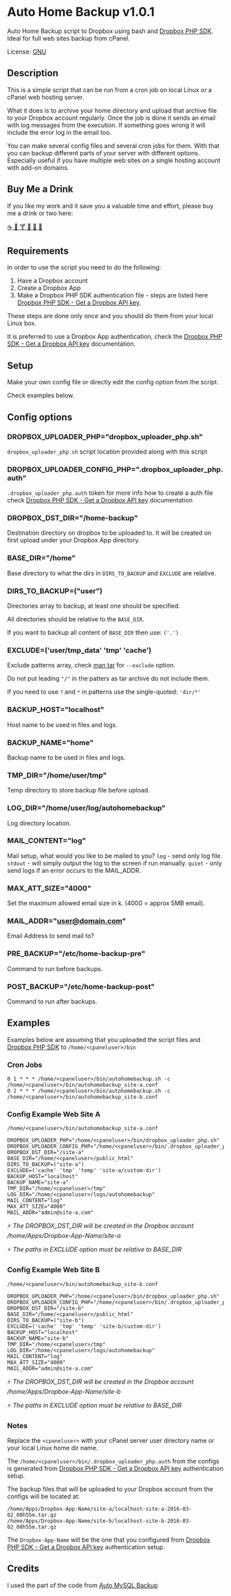 # Auto Home Backup v1.0.1

Auto Home Backup script to Dropbox using bash and [Dropbox PHP SDK](https://github.com/dropbox/dropbox-sdk-php). Ideal for full web sites backup from cPanel.

License: [GNU](LICENSE)

## Description

This is a simple script that can be run from a cron job on local Linux or a cPanel web hosting server.

What it does is to archive your home directory and upload that archive file to your Dropbox account regularly. Once the job is done it sends an email with log messages from the execution. If something goes wrong it will include the error log in the email too.

You can make several config files and several cron jobs for them. With that you can backup different parts of your server with different options. Especially useful if you have multiple web sites on a single hosting account with add-on domains.

## Buy Me a Drink

If you like my work and it save you a valuable time and effort, please buy me a drink or two here:

[:coffee: :beers: :cocktail: :tropical_drink: :wine_glass: :tea:](http://4ui.us/tpit)


## Requirements

In order to use the script you need to do the following:
1. Have a Dropbox account
2. Create a Dropbox App
3. Make a Dropbox PHP SDK authentication file - steps are listed here [Dropbox PHP SDK - Get a Dropbox API key](https://github.com/dropbox/dropbox-sdk-php#get-a-dropbox-api-key).

These steps are done only once and you should do them from your local Linux box.

It is preferred to use a Dropbox App authentication, check the [Dropbox PHP SDK - Get a Dropbox API key](https://github.com/dropbox/dropbox-sdk-php#get-a-dropbox-api-key) documentation.

## Setup

Make your own config file or directly edit the config option from the script.

Check examples below.

## Config options

### DROPBOX_UPLOADER_PHP="dropbox_uploader_php.sh"
`dropbox_uploader_php.sh` script location provided along with this script
  

### DROPBOX_UPLOADER_CONFIG_PHP=".dropbox_uploader_php.auth"
`.dropbox_uploader_php.auth` token for more info how to create a auth file check [Dropbox PHP SDK - Get a Dropbox API key](https://github.com/dropbox/dropbox-sdk-php#get-a-dropbox-api-key) documentation
  

### DROPBOX_DST_DIR="/home-backup"
Destination directory on dropbox to be uploaded to. It will be created on first upload under your Dropbox App directory.
  

### BASE_DIR="/home"
Base directory to what the dirs in `DIRS_TO_BACKUP` and `EXCLUDE` are relative.

### DIRS_TO_BACKUP=("user")
Directories array to backup, at least one should be specified.

All directories should be relative to the `BASE_DIR`.

If you want to backup all content of `BASE_DIR` then use: `('.')`

### EXCLUDE=('user/tmp_data' 'tmp' 'cache')
Exclude patterns array, check [man tar](http://www.gnu.org/software/tar/manual/tar.html) for `--exclude` option.

Do not put leading `"/"` in the patters as tar archive do not include them.

If you need to use `?` and `*` in patterns use the single-quoted: `'dir/*'`

### BACKUP_HOST="localhost"
Host name to be used in files and logs.

### BACKUP_NAME="home"
Backup name to be used in files and logs.

### TMP_DIR="/home/user/tmp"
Temp directory to store backup file before upload.

### LOG_DIR="/home/user/log/autohomebackup"
Log directory location.

### MAIL_CONTENT="log"
Mail setup, what would you like to be mailed to you?
 `log` - send only log file.
 `stdout` - will simply output the log to the screen if run manually.
 `quiet` - only send logs if an error occurs to the MAIL_ADDR.

### MAX_ATT_SIZE="4000"
Set the maximum allowed email size in k. (4000 = approx 5MB email).

### MAIL_ADDR="user@domain.com"
Email Address to send mail to?

### PRE_BACKUP="/etc/home-backup-pre"
Command to run before backups.

### POST_BACKUP="/etc/home-backup-post"
Command to run after backups.

## Examples

Examples below are assuming that you uploaded the script files and [Dropbox PHP SDK](https://github.com/dropbox/dropbox-sdk-php) to
`/home/<cpaneluser>/bin`

### Cron Jobs
```
0 1 * * * /home/<cpaneluser>/bin/autohomebackup.sh -c /home/<cpaneluser>/bin/autohomebackup_site-a.conf
0 2 * * * /home/<cpaneluser>/bin/autohomebackup.sh -c /home/<cpaneluser>/bin/autohomebackup_site-b.conf
```

### Config Example Web Site A

`/home/<cpaneluser>/bin/autohomebackup_site-a.conf`

```
DROPBOX_UPLOADER_PHP="/home/<cpaneluser>/bin/dropbox_uploader_php.sh"
DROPBOX_UPLOADER_CONFIG_PHP="/home/<cpaneluser>/bin/.dropbox_uploader_php.auth"
DROPBOX_DST_DIR="/site-a"
BASE_DIR="/home/<cpaneluser>/public_html"
DIRS_TO_BACKUP=("site-a")
EXCLUDE=('cache' 'tmp' 'temp' 'site-a/custom-dir')
BACKUP_HOST="localhost"
BACKUP_NAME="site-a"
TMP_DIR="/home/<cpaneluser>/tmp"
LOG_DIR="/home/<cpaneluser>/logs/autohomebackup"
MAIL_CONTENT="log"
MAX_ATT_SIZE="4000"
MAIL_ADDR="admin@site-a.com"
```

:zap: *The DROPBOX_DST_DIR will be created in the Dropbox account /home/Apps/Dropbox-App-Name/site-a*

:zap: *The paths in EXCLUDE option must be relative to BASE_DIR*

### Config Example Web Site B

`/home/<cpaneluser>/bin/autohomebackup_site-b.conf`

```
DROPBOX_UPLOADER_PHP="/home/<cpaneluser>/bin/dropbox_uploader_php.sh"
DROPBOX_UPLOADER_CONFIG_PHP="/home/<cpaneluser>/bin/.dropbox_uploader_php.auth"
DROPBOX_DST_DIR="/site-b"
BASE_DIR="/home/<cpaneluser>/public_html"
DIRS_TO_BACKUP=("site-b")
EXCLUDE=('cache' 'tmp' 'temp' 'site-b/custom-dir')
BACKUP_HOST="localhost"
BACKUP_NAME="site-b"
TMP_DIR="/home/<cpaneluser>/tmp"
LOG_DIR="/home/<cpaneluser>/logs/autohomebackup"
MAIL_CONTENT="log"
MAX_ATT_SIZE="4000"
MAIL_ADDR="admin@site-a.com"
```

:zap: *The DROPBOX_DST_DIR will be created in the Dropbox account /home/Apps/Dropbox-App-Name/site-b*

:zap: *The paths in EXCLUDE option must be relative to BASE_DIR*

### Notes
Replace the `<cpaneluser>` with your cPanel server user directory name or your local Linux home dir name.

The `/home/<cpaneluser>/bin/.dropbox_uploader_php.auth` from the configs is generated from [Dropbox PHP SDK - Get a Dropbox API key](https://github.com/dropbox/dropbox-sdk-php#get-a-dropbox-api-key) authentication setup.

The backup files that will be uploaded to your Dropbox account from the configs will be located at:
```
/home/Apps/Dropbox-App-Name/site-a/localhost-site-a-2016-03-02_08h55m.tar.gz
/home/Apps/Dropbox-App-Name/site-b/localhost-site-b-2016-03-02_08h55m.tar.gz
```

The `Dropbox-App-Name` will be the one that you configured from [Dropbox PHP SDK - Get a Dropbox API key](https://github.com/dropbox/dropbox-sdk-php#get-a-dropbox-api-key) authentication setup.

## Credits

I used the part of the code from [Auto MySQL Backup](https://sourceforge.net/projects/automysqlbackup/)
